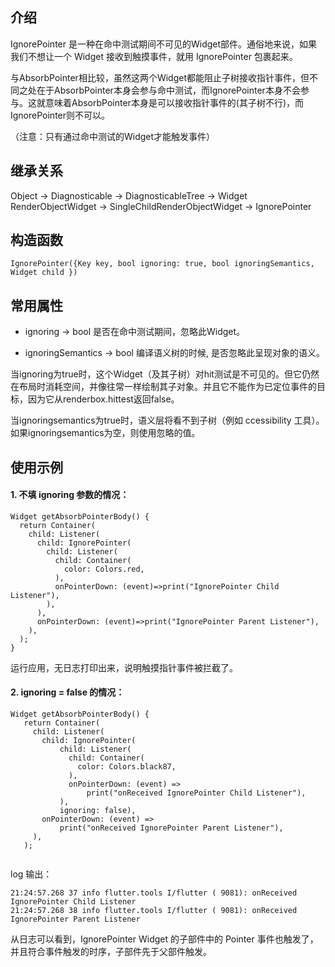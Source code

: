 
## 介绍

IgnorePointer 是一种在命中测试期间不可见的Widget部件。通俗地来说，如果我们不想让一个 Widget 接收到触摸事件，就用 IgnorePointer 包裹起来。

与AbsorbPointer相比较，虽然这两个Widget都能阻止子树接收指针事件，但不同之处在于AbsorbPointer本身会参与命中测试，而IgnorePointer本身不会参与。这就意味着AbsorbPointer本身是可以接收指针事件的(其子树不行)，而IgnorePointer则不可以。

（注意：只有通过命中测试的Widget才能触发事件）

## 继承关系

Object -> Diagnosticable -> DiagnosticableTree -> Widget RenderObjectWidget -> SingleChildRenderObjectWidget -> IgnorePointer

## 构造函数

```
IgnorePointer({Key key, bool ignoring: true, bool ignoringSemantics, Widget child }) 
```
    
## 常用属性

- ignoring → bool
是否在命中测试期间，忽略此Widget。

- ignoringSemantics → bool
编译语义树的时候, 是否忽略此呈现对象的语义。 


当ignoring为true时，这个Widget（及其子树）对hit测试是不可见的。但它仍然在布局时消耗空间，并像往常一样绘制其子对象。并且它不能作为已定位事件的目标，因为它从renderbox.hittest返回false。

当ignoringsemantics为true时，语义层将看不到子树（例如 ccessibility 工具）。如果ignoringsemantics为空，则使用忽略的值。

## 使用示例

#### 1. 不填 ignoring 参数的情况：

```
Widget getAbsorbPointerBody() {
  return Container(
    child: Listener(
      child: IgnorePointer(
        child: Listener(
          child: Container(
            color: Colors.red,
          ),
          onPointerDown: (event)=>print("IgnorePointer Child Listener"),
        ),
      ),
      onPointerDown: (event)=>print("IgnorePointer Parent Listener"),
    ),
  );
}
```

 运行应用，无日志打印出来，说明触摸指针事件被拦截了。
 
 
 #### 2. ignoring = false 的情况：
 
 ```
 Widget getAbsorbPointerBody() {
    return Container(
      child: Listener(
        child: IgnorePointer(
            child: Listener(
              child: Container(
                color: Colors.black87,
              ),
              onPointerDown: (event) =>
                  print("onReceived IgnorePointer Child Listener"),
            ),
            ignoring: false),
        onPointerDown: (event) =>
            print("onReceived IgnorePointer Parent Listener"),
      ),
    );
    
```
log 输出：

```
21:24:57.268 37 info flutter.tools I/flutter ( 9081): onReceived IgnorePointer Child Listener
21:24:57.268 38 info flutter.tools I/flutter ( 9081): onReceived IgnorePointer Parent Listener
```

从日志可以看到，IgnorePointer Widget 的子部件中的 Pointer 事件也触发了，并且符合事件触发的时序，子部件先于父部件触发。